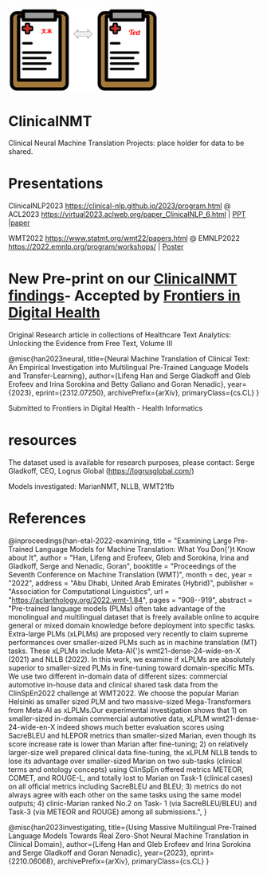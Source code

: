 <img src="https://github.com/HECTA-UoM/ClinicalNMT/blob/main/ClinicalNMT_logo.png" width="300">


# ClinicalNMT
Clinical Neural Machine Translation Projects: place holder for data to be shared.


# Presentations
ClinicalNLP2023 https://clinical-nlp.github.io/2023/program.html @ ACL2023 https://virtual2023.aclweb.org/paper_ClinicalNLP_6.html | 
[PPT](https://github.com/HECTA-UoM/ClinicalNMT/blob/main/ClinicalNLP2023_ppt.pptx.pdf) |[paper](https://aclanthology.org/2023.clinicalnlp-1.5.pdf)

WMT2022 https://www.statmt.org/wmt22/papers.html @ EMNLP2022 https://2022.emnlp.org/program/workshops/ | [Poster](https://github.com/HECTA-UoM/ClinicalNMT/blob/main/WMT22_poster_Han_etal.pdf)

# New Pre-print on our [ClinicalNMT findings](https://arxiv.org/abs/2312.07250)- Accepted by [Frontiers in Digital Health](https://www.frontiersin.org/journals/digital-health/articles/10.3389/fdgth.2024.1211564/abstract)
Original Research article in collections of Healthcare Text Analytics: Unlocking the Evidence from Free Text, Volume III

@misc{han2023neural,
      title={Neural Machine Translation of Clinical Text: An Empirical Investigation into Multilingual Pre-Trained Language Models and Transfer-Learning}, 
      author={Lifeng Han and Serge Gladkoff and Gleb Erofeev and Irina Sorokina and Betty Galiano and Goran Nenadic},
      year={2023},
      eprint={2312.07250},
      archivePrefix={arXiv},
      primaryClass={cs.CL}
}

Submitted to Frontiers in Digital Health - Health Informatics

# resources
The dataset used is available for research purposes, please contact: Serge Gladkoff, CEO, Logrus Global (https://logrusglobal.com/)

Models investigated: MarianNMT, NLLB, WMT21fb


#  References

@inproceedings{han-etal-2022-examining,
    title = "Examining Large Pre-Trained Language Models for Machine Translation: What You Don{'}t Know about It",
    author = "Han, Lifeng  and
      Erofeev, Gleb  and
      Sorokina, Irina  and
      Gladkoff, Serge  and
      Nenadic, Goran",
    booktitle = "Proceedings of the Seventh Conference on Machine Translation (WMT)",
    month = dec,
    year = "2022",
    address = "Abu Dhabi, United Arab Emirates (Hybrid)",
    publisher = "Association for Computational Linguistics",
    url = "https://aclanthology.org/2022.wmt-1.84",
    pages = "908--919",
    abstract = "Pre-trained language models (PLMs) often take advantage of the monolingual and multilingual dataset that is freely available online to acquire general or mixed domain knowledge before deployment into specific tasks. Extra-large PLMs (xLPLMs) are proposed very recently to claim supreme performances over smaller-sized PLMs such as in machine translation (MT) tasks. These xLPLMs include Meta-AI{'}s wmt21-dense-24-wide-en-X (2021) and NLLB (2022). In this work, we examine if xLPLMs are absolutely superior to smaller-sized PLMs in fine-tuning toward domain-specific MTs. We use two different in-domain data of different sizes: commercial automotive in-house data and clinical shared task data from the ClinSpEn2022 challenge at WMT2022. We choose the popular Marian Helsinki as smaller sized PLM and two massive-sized Mega-Transformers from Meta-AI as xLPLMs.Our experimental investigation shows that 1) on smaller-sized in-domain commercial automotive data, xLPLM wmt21-dense-24-wide-en-X indeed shows much better evaluation scores using SacreBLEU and hLEPOR metrics than smaller-sized Marian, even though its score increase rate is lower than Marian after fine-tuning; 2) on relatively larger-size well prepared clinical data fine-tuning, the xLPLM NLLB tends to lose its advantage over smaller-sized Marian on two sub-tasks (clinical terms and ontology concepts) using ClinSpEn offered metrics METEOR, COMET, and ROUGE-L, and totally lost to Marian on Task-1 (clinical cases) on all official metrics including SacreBLEU and BLEU; 3) metrics do not always agree with each other on the same tasks using the same model outputs; 4) clinic-Marian ranked No.2 on Task- 1 (via SacreBLEU/BLEU) and Task-3 (via METEOR and ROUGE) among all submissions.",
}


@misc{han2023investigating,
      title={Using Massive Multilingual Pre-Trained Language Models Towards Real Zero-Shot Neural Machine Translation in Clinical Domain}, 
      author={Lifeng Han and Gleb Erofeev and Irina Sorokina and Serge Gladkoff and Goran Nenadic},
      year={2023},
      eprint={2210.06068},
      archivePrefix={arXiv},
      primaryClass={cs.CL}
}
